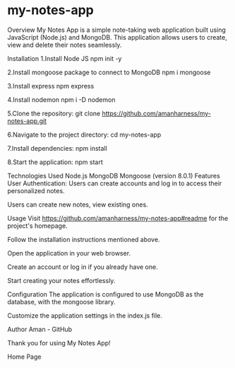 # my-notes-app
Overview
My Notes App is a simple note-taking web application built using JavaScript (Node.js) and MongoDB. This application allows users to create, view and delete their notes seamlessly.

Installation
1.Install Node JS npm init -y

2.Install mongoose package to connect to MongoDB npm i mongoose

3.Install express npm express

4.Install nodemon npm i -D nodemon

5.Clone the repository: git clone https://github.com/amanharness/my-notes-app.git

6.Navigate to the project directory: cd my-notes-app

7.Install dependencies: npm install

8.Start the application: npm start

Technologies Used
Node.js
MongoDB
Mongoose (version 8.0.1)
Features
User Authentication: Users can create accounts and log in to access their personalized notes.

Users can create new notes, view existing ones.

Usage
Visit https://github.com/amanharness/my-notes-app#readme for the project's homepage.

Follow the installation instructions mentioned above.

Open the application in your web browser.

Create an account or log in if you already have one.

Start creating your notes effortlessly.

Configuration
The application is configured to use MongoDB as the database, with the mongoose library.

Customize the application settings in the index.js file.

Author Aman - GitHub

Thank you for using My Notes App!

Home Page
